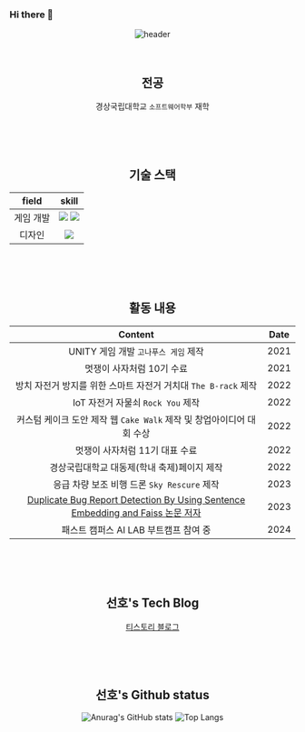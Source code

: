 ### Hi there 👋

<!--
**Kimsumi111/Kimsumi111** is a ✨ _special_ ✨ repository because its `README.md` (this file) appears on your GitHub profile.

Here are some ideas to get you started:

- 🔭 I’m currently working on ...
- 🌱 I’m currently learning ...
- 👯 I’m looking to collaborate on ...
- 🤔 I’m looking for help with ...
- 💬 Ask me about ...
- 📫 How to reach me: ...
- 😄 Pronouns: ...
- ⚡ Fun fact: ...
-->

<div align="center">
  
![header](https://capsule-render.vercel.app/api?type=waving&color=auto&height=300&section=header&text=수미's_Github%20&fontSize=90)


</br>

  ## 전공

  경상국립대학교 `소프트웨어학부` 재학
  

</br>
</br>
</br>

  
  ## 기술 스택
  
  field | skill
  :---:|:---:
  게임 개발 | <img src="https://img.shields.io/badge/Unity-FFFFFF?style=for-the-badge&logo=unity&logoColor=gray"> <img src="https://img.shields.io/badge/Csharp-512BD4?style=for-the-badge&logo=csharp&logoColor=white">
  디자인 | <img src="https://img.shields.io/badge/Figma-F24E1E?style=for-the-badge&logo=figma&logoColor=white">
  
  
</br>
</br>
</br>

  ## 활동 내용

  Content | Date
  :---:|:---:
  UNITY 게임 개발 `고나푸스 게임` 제작 | 2021
  멋쟁이 사자처럼 10기 수료 | 2021
  방치 자전거 방지를 위한 스마트 자전거 거치대 `The B-rack` 제작 | 2022
  IoT 자전거 자물쇠 `Rock You` 제작 | 2022
  커스텀 케이크 도안 제작 웹 `Cake Walk` 제작 및 창업아이디어 대회 수상 | 2022
  멋쟁이 사자처럼 11기 대표 수료 | 2022
  경상국립대학교 대동제(학내 축제)페이지 제작 | 2022
  응급 차량 보조 비행 드론 `Sky Rescure` 제작 | 2023
  [Duplicate Bug Report Detection By Using Sentence Embedding and Faiss 논문 저자](https://ceur-ws.org/Vol-3655/ISE2023_07_Lee_Duplicate_Bug.pdf) | 2023
  패스트 캠퍼스 AI LAB 부트캠프 참여 중 | 2024
  
</br>
</br>
</br>

  ## 선호's Tech Blog

  [티스토리 블로그](https://developerahjosea.tistory.com) 
  
</br>
</br>
</br>

  ## 선호's Github status
  
  ![Anurag's GitHub stats](https://github-readme-stats.vercel.app/api?username=tjsgh531&show_icons=true&theme=dark)
  ![Top Langs](https://github-readme-stats.vercel.app/api/top-langs/?username=tjsgh531&layout=compact&theme=tokyonight)

</br>
</br>
</br>

</div>
